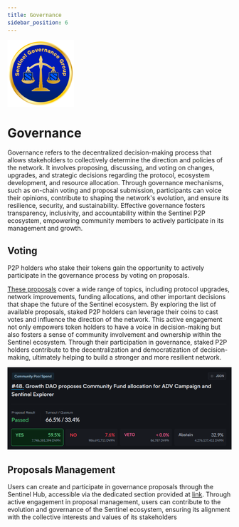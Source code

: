 ```yaml
---
title: Governance
sidebar_position: 6
---
```


![](/img/getting-started/governance.png)

# Governance

Governance refers to the decentralized decision-making process that allows stakeholders to collectively determine the direction and policies of the network. It involves proposing, discussing, and voting on changes, upgrades, and strategic decisions regarding the protocol, ecosystem development, and resource allocation. Through governance mechanisms, such as on-chain voting and proposal submission, participants can voice their opinions, contribute to shaping the network's evolution, and ensure its resilience, security, and sustainability. Effective governance fosters transparency, inclusivity, and accountability within the Sentinel P2P ecosystem, empowering community members to actively participate in its management and growth.

## Voting

P2P holders who stake their tokens gain the opportunity to actively participate in the governance process by voting on proposals.

[These proposals](https://www.mintscan.io/sentinel/proposals) cover a wide range of topics, including protocol upgrades, network improvements, funding allocations, and other important decisions that shape the future of the Sentinel ecosystem. By exploring the list of available proposals, staked P2P holders can leverage their coins to cast votes and influence the direction of the network. This active engagement not only empowers token holders to have a voice in decision-making but also fosters a sense of community involvement and ownership within the Sentinel ecosystem. Through their participation in governance, staked P2P holders contribute to the decentralization and democratization of decision-making, ultimately helping to build a stronger and more resilient network.

![](/img/getting-started/voting.png)

## Proposals Management

Users can create and participate in governance proposals through the Sentinel Hub, accessible via the dedicated section provided at [link](/sentinel-hub/commands/governance). Through active engagement in proposal management, users can contribute to the evolution and governance of the Sentinel ecosystem, ensuring its alignment with the collective interests and values of its stakeholders